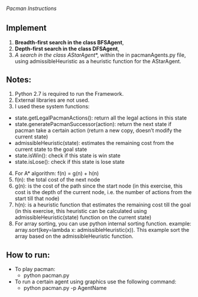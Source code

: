 ###### Pacman Instructions ######

## Implement ##
1. **Breadth-first search in the class BFSAgent**, 
2. **Depth-first search in the class DFSAgent**, 
3. **A* search in the class AStarAgent**,
within the in pacmanAgents.py file, using admissibleHeuristic as a heuristic function for the AStarAgent.


## Notes: ##
1.  Python 2.7 is required to run the Framework.
2.  External libraries are not used.
3.  I used these system functions:
  - state.getLegalPacmanActions(): return all the legal actions in this state
  - state.generatePacmanSuccessor(action): return the next state if pacman take a certain action (return a new copy, doesn’t modify the current state)
  - admissibleHeuristic(state): estimates the remaining cost from the current state to the goal state
  - state.isWin(): check if this state is win state
  - state.isLose(): check if this state is lose state
4.  For A* algorithm: f(n) = g(n) + h(n)
5.  f(n): the total cost of the next node
6.  g(n): is the cost of the path since the start node (in this exercise, this cost is the depth of the current node, i.e. the number of actions from the start till that node)
7.  h(n): is a heuristic function that estimates the remaining cost till the goal (in this exercise, this heuristic can be calculated using admissibleHeuristic(state) function on the current state)
8.  For array sorting, you can use python internal sorting function. example: array.sort(key=lambda x: admissibleHeuristic(x)). This example sort the array based on the admissibleHeuristic function.


## How to run: ##
- To play pacman:
  - python pacman.py
- To run a certain agent using graphics use the following command:
  - python pacman.py -p AgentName
